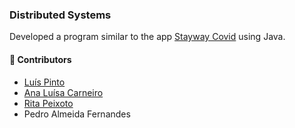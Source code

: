 ### Distributed Systems

Developed a program similar to the app [Stayway Covid](https://stayawaycovid.pt/?cn-reloaded=1) using Java.  

#### :handshake: Contributors 
- [Luís Pinto](https://github.com/L-Pinto)
- [Ana Luísa Carneiro](https://github.com/Analucar)
- [Rita Peixoto](https://github.com/rita-peixoto)
- Pedro Almeida Fernandes
